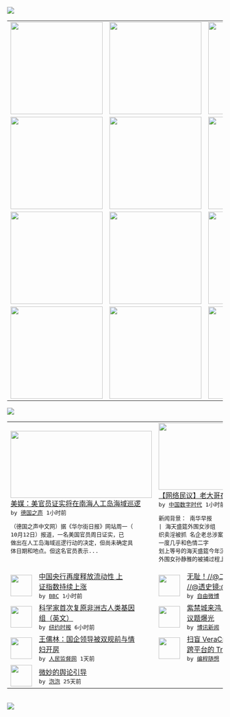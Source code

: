 

<a href="https://github.com/greatfire/z/raw/master/FreeBrowser.apk"><img src="https://raw.githubusercontent.com/greatfire/wiki/master/x/header.png" /></a><table><tr><td width="262" align="center" valign="center"><a href="https://github.com/greatfire/wiki/wiki/nyt" title="纽约时报中文网 国际纵览"><img src="https://raw.githubusercontent.com/greatfire/wiki/master/x/nyt_flag.png" width="215"/></a></td><td width="262" align="center" valign="center"><a href="https://github.com/greatfire/wiki/wiki/dw" title=""><img src="https://raw.githubusercontent.com/greatfire/wiki/master/x/dw_flag.png" width="215"/></a></td><td width="262" align="center" valign="center"><a href="https://github.com/greatfire/wiki/wiki/rmjd" title=""><img src="https://raw.githubusercontent.com/greatfire/wiki/master/x/rmjd_flag.png" width="215"/></a></td></tr><tr><td width="262" align="center" valign="center"><a href="https://github.com/paopaonetizen/website" title="泡泡 - 未经审查的互联网信息"><img src="https://raw.githubusercontent.com/greatfire/wiki/master/x/pp_flag.png" width="215"/></a></td><td width="262" align="center" valign="center"><a href="https://github.com/getlantern/mirror" title="以及自由微博和GreatFire.org官方中文论坛"><img src="https://raw.githubusercontent.com/greatfire/wiki/master/x/lantern_flag.png" width="215"/></a></td><td width="262" align="center" valign="center"><a href="https://github.com/cdtmirrors/m/" title=""><img src="https://raw.githubusercontent.com/greatfire/wiki/master/x/cdt_flag.png" width="215"/></a></td></tr><tr><td width="262" align="center" valign="center"><a href="https://github.com/program-think/blog" title="编程随想的博客"><img src="https://raw.githubusercontent.com/greatfire/wiki/master/x/pt_flag.png" width="215"/></a></td><td width="262" align="center" valign="center"><a href="https://github.com/greatfire/wiki/wiki/bbc" title=""><img src="https://raw.githubusercontent.com/greatfire/wiki/master/x/bbc_flag.png" width="215"/></a></td><td width="262" align="center" valign="center"><a href="https://github.com/freeweibo/s" title="自由微博 - 匿名和不受屏蔽的新浪微博搜索"><img src="https://raw.githubusercontent.com/greatfire/wiki/master/x/fw_flag.png" width="215"/></a></td></tr><tr><td width="262" align="center" valign="center"><a href="https://github.com/greatfire/wiki/wiki/google" title=""><img src="https://raw.githubusercontent.com/greatfire/wiki/master/x/google_flag.png" width="215"/></a></td><td width="262" align="center" valign="center"><a href="https://github.com/bxnews/boxun" title=""><img src="https://raw.githubusercontent.com/greatfire/wiki/master/x/bx_flag.png" width="215"/></a></td><td width="262" align="center" valign="center"><a href="https://github.com/greatfire/wiki/wiki/open-source" title="欢迎访问GreatFire.org开发者项目网站"><img src="https://raw.githubusercontent.com/greatfire/wiki/master/x/open-source_flag.png" width="215"/></a></td></tr></table><img src="https://raw.githubusercontent.com/greatfire/wiki/master/x/newsfeed text.png" /><table cols="4"><tr><td colspan="2" width="380"><a href="http://dw.com/p/1GmXm?maca=chi-GK-text-greatfire-all-chinese-15625-xml-mrss"><img src="http://www.dw.com/image/0,,18774460_302,00.jpg" width="330" height="156"/></a></br><a href="http://dw.com/p/1GmXm?maca=chi-GK-text-greatfire-all-chinese-15625-xml-mrss">美媒：美官员证实将在南海人工岛海域巡逻</a></br><kbd> by <a href="http://dw.de">德国之声</a> 1小时前 </kbd></br><pre>（德国之声中文网）据《华尔街日报》网站周一（<br/>10月12日）报道，一名美国官员周日证实，已<br/>做出在人工岛海域巡逻行动的决定，但尚未确定具<br/>体日期和地点。但这名官员表示...</pre></td><td colspan="2" width="380"><a href="http://feedproxy.google.com/~r/chinadigitaltimes/IyPt/~3/Ns2Hw8k3miM/"><img src="http://chinadigitaltimes.net/chinese/files/2015/10/60718250jw1ewy1ooymlij20fa08kglu.jpg" width="330" height="156"/></a></br><a href="http://feedproxy.google.com/~r/chinadigitaltimes/IyPt/~3/Ns2Hw8k3miM/">【网络民议】老大哥在网上看着你</a></br><kbd> by <a href="http://chinadigitaltimes.net/chinese/">中国数字时代</a> 1小时前 </kbd></br><pre>新闻背景：
南华早报 | 海天盛筵外围女涉组<br/>织卖淫被抓 名企老总涉案
一度几乎和色情二字<br/>划上等号的海天盛筵今年沉寂了不少，但海天盛筵<br/>外围女孙静雅的被捕过程上周被...</pre></td></tr><tr><td><img src="http://a.files.bbci.co.uk/worldservice/live/assets/images/2015/10/07/151007074935_china_stock_market_144x81_epa_nocredit.jpg" width="50" height="50"/></td><td width="280"><a href="http://www.bbc.com/zhongwen/simp/business/2015/10/151012_china_stock_market_stimulus">中国央行再度释放流动性  上<br/>证指数持续上涨</a></br><kbd> by <a href="http://www.bbc.co.uk/zhongwen/simp">BBC</a> 1小时前 </kbd></td><td><img src="http://ww4.sinaimg.cn/large/006ehUPIgw1ewy4d5yx53j30a04w8e81.jpg" width="50" height="50"/></td><td width="280"><a href="https://freeweibo.com/weibo/3897151329436246">无耻！//@二獾: [話筒]<br/> //@透史镜:@二獾...</a></br><kbd> by <a href="https://freeweibo.com/">自由微博</a> 1小时前 </kbd></td></tr><tr><td><img src="https://raw.githubusercontent.com/greatfire/wiki/master/x/nyt_logo.png" width="50" height="50"/></td><td width="280"><a href="https://d3qlz4p8smvoli.cloudfront.net/science/20151010/cc12genome/">科学家首次复原非洲古人类基因<br/>组（英文）</a></br><kbd> by <a href="http://m.cn.nytimes.com/">纽约时报</a> 6小时前 </kbd></td><td><img src="https://raw.githubusercontent.com/greatfire/wiki/master/x/bx_logo.png" width="50" height="50"/></td><td width="280"><a href="http://www.boxun.com/news/gb/china/2015/10/201510120723.shtml">紫禁城来鸿：中共五中全会四大<br/>议题爆光</a></br><kbd> by <a href="http://www.boxun.com">博讯新闻</a> 9小时前 </kbd></td></tr><tr><td><img src="http://www.rmjdw.com/uploads/allimg/151011/10555042U-0.jpg" width="50" height="50"/></td><td width="280"><a href="http://www.rmjdw.com//jiaodianwangtan/20151011/15216.html">王儒林：国企领导被双规前与情<br/>妇开房 </a></br><kbd> by <a href="http://www.rmjdw.com/">人民监督网</a> 1天前 </kbd></td><td><img src="http://lh6.googleusercontent.com/VILcwWDdxVVlCVyVdRDVs_W3B-pPkkmPINa8BCA4DXfKyX24uZhBxRaLpYKsVD-OpppzectxcG_bdYf7t9v-qWq9MrlxArRn76sX3nFE9cA0UHdEo6IZzJ4jfOIZ8L2rlHRLQVhKQg" width="50" height="50"/></td><td width="280"><a href="http://feedproxy.google.com/~r/programthink/~3/qekdXUBbBmg/VeraCrypt.html">扫盲 VeraCrypt——<br/>跨平台的 TrueCr...</a></br><kbd> by <a href="http://program-think.blogspot.com">编程随想</a> 2天前 </kbd></td></tr><tr><td><img src="https://raw.githubusercontent.com/greatfire/wiki/master/x/pp_logo.png" width="50" height="50"/></td><td width="280"><a href="https://pao-pao.net/article/626">微妙的舆论引导</a></br><kbd> by <a href="https://pao-pao.net">泡泡</a> 25天前 </kbd></td></table></br><a href="https://github.com/greatfire/z/raw/master/FreeBrowser.apk"><img src="https://raw.githubusercontent.com/greatfire/wiki/master/x/download app.png" /></a>